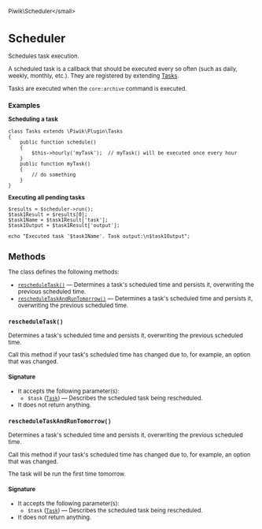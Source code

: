 <small>Piwik\Scheduler\</small>

Scheduler
=========

Schedules task execution.

A scheduled task is a callback that should be executed every so often (such as daily,
weekly, monthly, etc.). They are registered by extending [Tasks](/api-reference/Piwik/Plugin/Tasks).

Tasks are executed when the `core:archive` command is executed.

### Examples

**Scheduling a task**

    class Tasks extends \Piwik\Plugin\Tasks
    {
        public function schedule()
        {
            $this->hourly('myTask');  // myTask() will be executed once every hour
        }
        public function myTask()
        {
            // do something
        }
    }

**Executing all pending tasks**

    $results = $scheduler->run();
    $task1Result = $results[0];
    $task1Name = $task1Result['task'];
    $task1Output = $task1Result['output'];

    echo "Executed task '$task1Name'. Task output:\n$task1Output";

Methods
-------

The class defines the following methods:

- [`rescheduleTask()`](#rescheduletask) &mdash; Determines a task's scheduled time and persists it, overwriting the previous scheduled time.
- [`rescheduleTaskAndRunTomorrow()`](#rescheduletaskandruntomorrow) &mdash; Determines a task's scheduled time and persists it, overwriting the previous scheduled time.

<a name="rescheduletask" id="rescheduletask"></a>
<a name="rescheduleTask" id="rescheduleTask"></a>
### `rescheduleTask()`

Determines a task's scheduled time and persists it, overwriting the previous scheduled time.

Call this method if your task's scheduled time has changed due to, for example, an option that
was changed.

#### Signature

-  It accepts the following parameter(s):
    - `$task` ([`Task`](../../Piwik/Scheduler/Task.md)) &mdash;
       Describes the scheduled task being rescheduled.
- It does not return anything.

<a name="rescheduletaskandruntomorrow" id="rescheduletaskandruntomorrow"></a>
<a name="rescheduleTaskAndRunTomorrow" id="rescheduleTaskAndRunTomorrow"></a>
### `rescheduleTaskAndRunTomorrow()`

Determines a task's scheduled time and persists it, overwriting the previous scheduled time.

Call this method if your task's scheduled time has changed due to, for example, an option that
was changed.

The task will be run the first time tomorrow.

#### Signature

-  It accepts the following parameter(s):
    - `$task` ([`Task`](../../Piwik/Scheduler/Task.md)) &mdash;
       Describes the scheduled task being rescheduled.
- It does not return anything.

